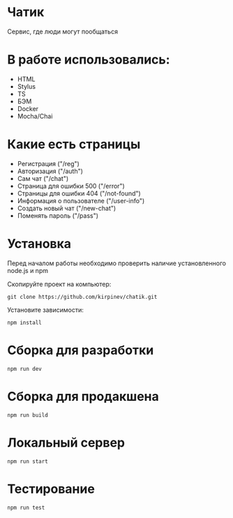 # Чатик

Сервис, где люди могут пообщаться

# В работе использовались:

- HTML
- Stylus
- TS
- БЭМ
- Docker
- Mocha/Chai

# Какие есть страницы

- Регистрация ("/reg")
- Авторизация ("/auth")
- Сам чат ("/chat")
- Страница для ошибки 500 ("/error")
- Страницы для ошибки 404 ("/not-found")
- Информация о пользователе ("/user-info")
- Создать новый чат ("/new-chat")
- Поменять пароль ("/pass")

# Установка

Перед началом работы необходимо проверить наличие установленного node.js и npm

Скопируйте проект на компьютер:

```
git clone https://github.com/kirpinev/chatik.git
```

Установите зависимости:

```
npm install
```

# Сборка для разработки

```
npm run dev
```

# Сборка для продакшена

```
npm run build
```

# Локальный сервер

```
npm run start
```

# Тестирование

```
npm run test
```
